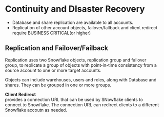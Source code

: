 # Continuity and DIsaster Recovery

- Database and share replication are available to all accounts.  
- Replication of other account objects, failover/fallback and client redirect require BUSINESS CRITICAL(or higher)  

## Replication and Failover/Failback
Replication uses two Snowflake objects, replication group and failover group, to replicate a group of objects with point-in-time consistency from a source account to one or more target accounts.  

Objects can include warehouses, users and roles, along with Database and shares. They can be grouped in one or more groups.  

**Client Redirect**  
provides a connection URL that can be used by SNowflake clients to connect to Snowflake. The connection URL can redirect clients to a different Snowflake accoutn as needed.  

